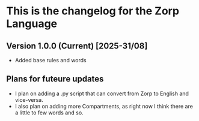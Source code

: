 # This is the changelog for the Zorp Language

## Version 1.0.0 (Current) [2025-31/08]
- Added base rules and words

## Plans for futeure updates
- I plan on adding a .py script that can convert from Zorp to English and vice-versa.
- I also plan on adding more Compartments, as right now I think there are a little to few words and so.
